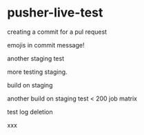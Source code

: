 # pusher-live-test

creating a commit for a pul request

emojis in commit message!


another staging test



more testing staging.

build on staging

another build on staging
test < 200 job matrix

test log deletion

xxx
